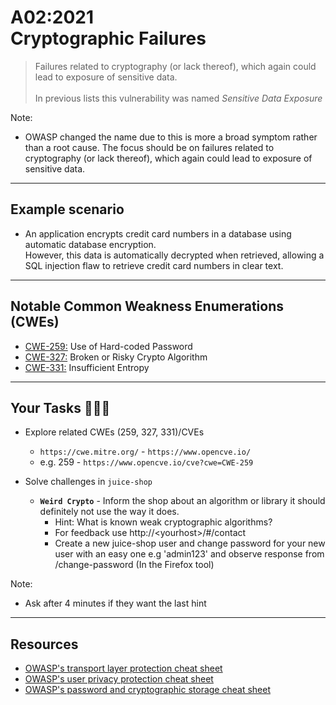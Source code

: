 # A02:2021<br>Cryptographic Failures

>Failures related to cryptography (or lack thereof), which again could lead to exposure of sensitive data.<br><br>In previous lists this vulnerability was named _Sensitive Data Exposure_

Note:

- OWASP changed the name due to this is more a broad
symptom rather than a root cause. The focus should be on failures related to
cryptography (or lack thereof), which again could lead to exposure of
sensitive data.

---

## Example scenario

- An application encrypts credit card numbers in a database using automatic database encryption. <br>However, this data is automatically decrypted when retrieved, allowing a SQL injection flaw to retrieve credit card numbers in clear text.

---

## Notable Common Weakness Enumerations (CWEs)

- [CWE-259:](https://cwe.mitre.org/data/definitions/259.html)
Use of Hard-coded Password
- [CWE-327:](https://cwe.mitre.org/data/definitions/327.html)
Broken or Risky Crypto Algorithm
- [CWE-331:](https://cwe.mitre.org/data/definitions/331.html)
Insufficient Entropy

---

## Your Tasks 🧑🏻‍💻

- Explore related CWEs (259, 327, 331)/CVEs
  - `https://cwe.mitre.org/` - `https://www.opencve.io/` <!-- .element: style="font-size:0.8em"-->
  - e.g. 259 - `https://www.opencve.io/cve?cwe=CWE-259` <!-- .element: style="font-size:0.8em"-->

- Solve challenges in `juice-shop`
  - **`Weird Crypto`** - Inform the shop about an algorithm or library it should definitely not use the way it does.
    - Hint: What is known weak cryptographic algorithms? <!-- .element: style="font-size:0.8em"-->
    - For feedback use http://&lt;yourhost&gt;/#/contact <!-- .element: style="font-size:0.8em"-->
    - Create a new juice-shop user and change password for your new user with an easy one e.g 'admin123' and observe response from /change-password (In the Firefox tool) <!-- .element: style="font-size:0.8em"--> <!-- .element: class="fragment" -->

Note:

- Ask after 4 minutes if they want the last hint

---

## Resources

- [OWASP's transport layer protection cheat sheet](https://cheatsheetseries.owasp.org/cheatsheets/Transport_Layer_Protection_Cheat_Sheet.html)
- [OWASP's user privacy protection cheat sheet](https://cheatsheetseries.owasp.org/cheatsheets/User_Privacy_Protection_Cheat_Sheet.html)
- [OWASP's password and cryptographic storage cheat sheet](https://cheatsheetseries.owasp.org/cheatsheets/Password_Storage_Cheat_Sheet.html)
